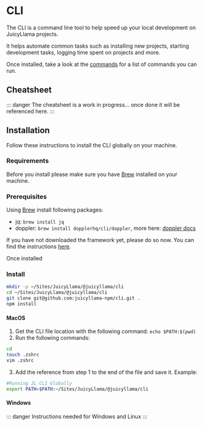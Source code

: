 # CLI

The CLI is a command line tool to help speed up your local development on JuicyLlama projects.

It helps automate common tasks such as installing new projects, starting development tasks, logging time spent on projects and more.

Once installed, take a look at the [commands](/cli/commands) for a list of commands you can run.

## Cheatsheet

::: danger
The cheatsheet is a work in progress... once done it will be referenced here.
:::

## Installation

Follow these instructions to install the CLI globally on your machine.

### Requirements

Before you install please make sure you have [Brew](https://docs.brew.sh/Installation) installed on your machine.

### Prerequisites

Using [Brew](https://docs.brew.sh/Installation) install following packages:

- jq: `brew install jq`
- doppler: `brew install dopplerhq/cli/doppler`, more here: [doppler docs](https://docs.doppler.com/docs/install-cli)

If you have not downloaded the framework yet, please do so now. You can find the instructions [here](/#Installation).

Once installed 
### Install

````bash
mkdir -p ~/Sites/JuicyLlama/@juicyllama/cli
cd ~/Sites/JuicyLlama/@juicyllama/cli
git clone git@github.com:juicyllama-npm/cli.git .
npm install
````

#### MacOS

1. Get the CLI file location with the following command: `echo $PATH:$(pwd)`
2. Run the following commands:

````bash
cd
touch .zshrc
vim .zshrc
````

3. Add the reference from step 1 to the end of the file and save it. Example:

````bash
#Running JL CLI Globally
export PATH=$PATH:~/Sites/JuicyLlama/@juicyllama/cli
````

#### Windows

::: danger
Instructions needed for Windows and Linux
:::
